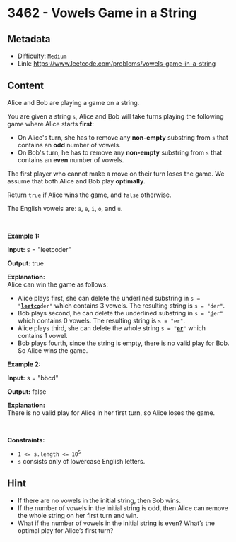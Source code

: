 # 3462 - Vowels Game in a String

## Metadata

 - Difficulty: `Medium`
 - Link: https://www.leetcode.com/problems/vowels-game-in-a-string

## Content

<p>Alice and Bob are playing a game on a string.</p>

<p>You are given a string <code>s</code>, Alice and Bob will take turns playing the following game where Alice starts <strong>first</strong>:</p>

<ul>
	<li>On Alice&#39;s turn, she has to remove any <strong>non-empty</strong> <span data-keyword="substring">substring</span> from <code>s</code> that contains an <strong>odd</strong> number of vowels.</li>
	<li>On Bob&#39;s turn, he has to remove any <strong>non-empty</strong> <span data-keyword="substring">substring</span> from <code>s</code> that contains an <strong>even</strong> number of vowels.</li>
</ul>

<p>The first player who cannot make a move on their turn loses the game. We assume that both Alice and Bob play <strong>optimally</strong>.</p>

<p>Return <code>true</code> if Alice wins the game, and <code>false</code> otherwise.</p>

<p>The English vowels are: <code>a</code>, <code>e</code>, <code>i</code>, <code>o</code>, and <code>u</code>.</p>

<p>&nbsp;</p>
<p><strong class="example">Example 1:</strong></p>

<div class="example-block">
<p><strong>Input:</strong> <span class="example-io">s = &quot;leetcoder&quot;</span></p>

<p><strong>Output:</strong> <span class="example-io">true</span></p>

<p><strong>Explanation:</strong><br />
Alice can win the game as follows:</p>

<ul>
	<li>Alice plays first, she can delete the underlined substring in <code>s = &quot;<u><strong>leetco</strong></u>der&quot;</code> which contains 3 vowels. The resulting string is <code>s = &quot;der&quot;</code>.</li>
	<li>Bob plays second, he can delete the underlined substring in <code>s = &quot;<u><strong>d</strong></u>er&quot;</code> which contains 0 vowels. The resulting string is <code>s = &quot;er&quot;</code>.</li>
	<li>Alice plays third, she can delete the whole string <code>s = &quot;<strong><u>er</u></strong>&quot;</code> which contains 1 vowel.</li>
	<li>Bob plays fourth, since the string is empty, there is no valid play for Bob. So Alice wins the game.</li>
</ul>
</div>

<p><strong class="example">Example 2:</strong></p>

<div class="example-block">
<p><strong>Input:</strong> <span class="example-io">s = &quot;bbcd&quot;</span></p>

<p><strong>Output:</strong> <span class="example-io">false</span></p>

<p><strong>Explanation:</strong><br />
There is no valid play for Alice in her first turn, so Alice loses the game.</p>
</div>

<p>&nbsp;</p>
<p><strong>Constraints:</strong></p>

<ul>
	<li><code>1 &lt;= s.length &lt;= 10<sup>5</sup></code></li>
	<li><code>s</code> consists only of lowercase English letters.</li>
</ul>


## Hint

- If there are no vowels in the initial string, then Bob wins.
- If the number of vowels in the initial string is odd, then Alice can remove the whole string on her first turn and win.
- What if the number of vowels in the initial string is even? What’s the optimal play for Alice’s first turn?

